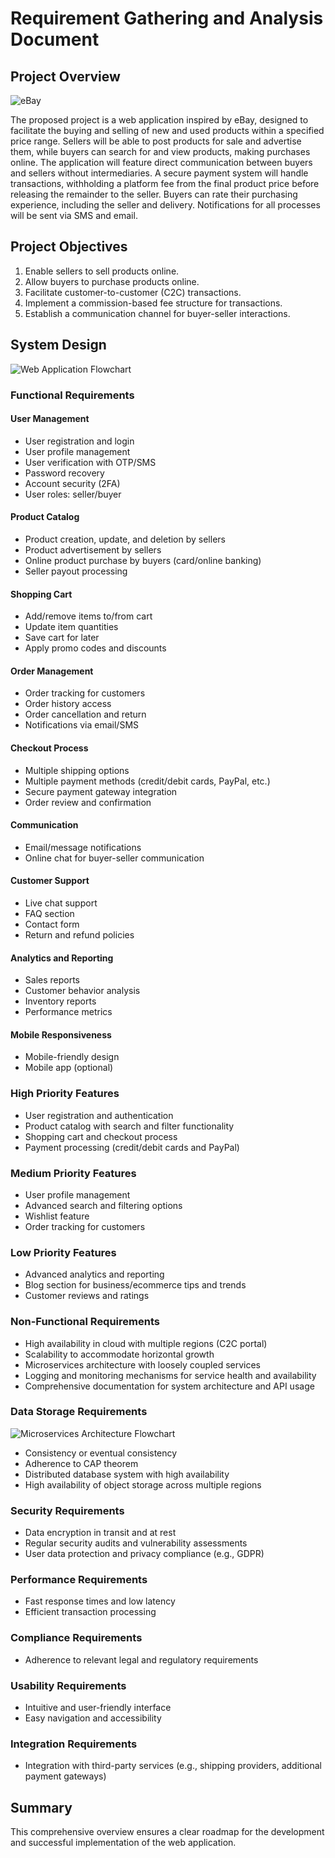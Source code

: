 # Requirement Gathering and Analysis Document

## Project Overview

![eBay](images/ebay.png)

The proposed project is a web application inspired by eBay, designed to facilitate the buying and selling of new and used products within a specified price range. Sellers will be able to post products for sale and advertise them, while buyers can search for and view products, making purchases online. The application will feature direct communication between buyers and sellers without intermediaries. A secure payment system will handle transactions, withholding a platform fee from the final product price before releasing the remainder to the seller. Buyers can rate their purchasing experience, including the seller and delivery. Notifications for all processes will be sent via SMS and email.

## Project Objectives

1. Enable sellers to sell products online.
2. Allow buyers to purchase products online.
3. Facilitate customer-to-customer (C2C) transactions.
4. Implement a commission-based fee structure for transactions.
5. Establish a communication channel for buyer-seller interactions.

## System Design

![Web Application Flowchart](images/Web-Application-Flowchart.png)

### Functional Requirements

#### User Management

- User registration and login
- User profile management
- User verification with OTP/SMS
- Password recovery
- Account security (2FA)
- User roles: seller/buyer

#### Product Catalog

- Product creation, update, and deletion by sellers
- Product advertisement by sellers
- Online product purchase by buyers (card/online banking)
- Seller payout processing

#### Shopping Cart

- Add/remove items to/from cart
- Update item quantities
- Save cart for later
- Apply promo codes and discounts

#### Order Management

- Order tracking for customers
- Order history access
- Order cancellation and return
- Notifications via email/SMS

#### Checkout Process

- Multiple shipping options
- Multiple payment methods (credit/debit cards, PayPal, etc.)
- Secure payment gateway integration
- Order review and confirmation

#### Communication

- Email/message notifications
- Online chat for buyer-seller communication

#### Customer Support

- Live chat support
- FAQ section
- Contact form
- Return and refund policies

#### Analytics and Reporting

- Sales reports
- Customer behavior analysis
- Inventory reports
- Performance metrics

#### Mobile Responsiveness

- Mobile-friendly design
- Mobile app (optional)

### High Priority Features

- User registration and authentication
- Product catalog with search and filter functionality
- Shopping cart and checkout process
- Payment processing (credit/debit cards and PayPal)

### Medium Priority Features

- User profile management
- Advanced search and filtering options
- Wishlist feature
- Order tracking for customers

### Low Priority Features

- Advanced analytics and reporting
- Blog section for business/ecommerce tips and trends
- Customer reviews and ratings

### Non-Functional Requirements

- High availability in cloud with multiple regions (C2C portal)
- Scalability to accommodate horizontal growth
- Microservices architecture with loosely coupled services
- Logging and monitoring mechanisms for service health and availability
- Comprehensive documentation for system architecture and API usage

### Data Storage Requirements

![Microservices Architecture Flowchart](images/Microservices-Architecture-Flowchart.png)

- Consistency or eventual consistency
- Adherence to CAP theorem
- Distributed database system with high availability
- High availability of object storage across multiple regions

### Security Requirements

- Data encryption in transit and at rest
- Regular security audits and vulnerability assessments
- User data protection and privacy compliance (e.g., GDPR)

### Performance Requirements

- Fast response times and low latency
- Efficient transaction processing

### Compliance Requirements

- Adherence to relevant legal and regulatory requirements

### Usability Requirements

- Intuitive and user-friendly interface
- Easy navigation and accessibility

### Integration Requirements

- Integration with third-party services (e.g., shipping providers, additional payment gateways)

## Summary

This comprehensive overview ensures a clear roadmap for the development and successful implementation of the web application.
